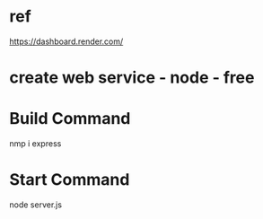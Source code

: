 # ref
https://dashboard.render.com/

# create web service - node - free

# Build Command
nmp i express

# Start Command
node server.js
